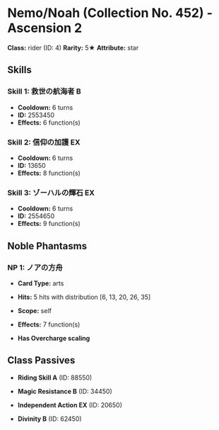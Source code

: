 # Nemo/Noah (Collection No. 452) - Ascension 2

**Class:** rider (ID: 4)
**Rarity:** 5★
**Attribute:** star

## Skills

### Skill 1: 救世の航海者 B
- **Cooldown:** 6 turns
- **ID:** 2553450
- **Effects:** 6 function(s)

### Skill 2: 信仰の加護 EX
- **Cooldown:** 6 turns
- **ID:** 13650
- **Effects:** 8 function(s)

### Skill 3: ゾーハルの輝石 EX
- **Cooldown:** 6 turns
- **ID:** 2554650
- **Effects:** 9 function(s)

## Noble Phantasms

### NP 1: ノアの方舟
- **Card Type:** arts
- **Hits:** 5 hits with distribution [6, 13, 20, 26, 35]
- **Scope:** self
- **Effects:** 7 function(s)

- **Has Overcharge scaling**

## Class Passives

- **Riding Skill A** (ID: 88550)

- **Magic Resistance B** (ID: 34450)

- **Independent Action EX** (ID: 20650)

- **Divinity B** (ID: 62450)

